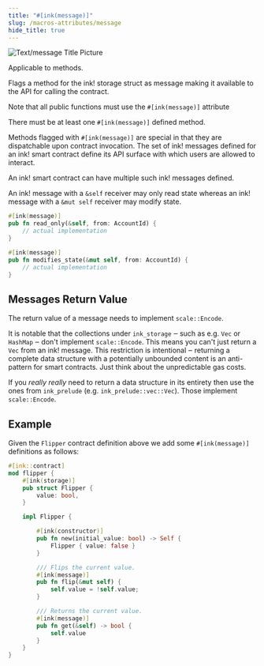 ```yaml
---
title: "#[ink(message)]"
slug: /macros-attributes/message
hide_title: true
---
```


![Text/message Title Picture](/img/title/text/message.svg)

Applicable to methods.

Flags a method for the ink! storage struct as message making it available to the API for calling the contract.

Note that all public functions must use the `#[ink(message)]` attribute

There must be at least one `#[ink(message)]` defined method.

Methods flagged with `#[ink(message)]` are special in that they are dispatchable
upon contract invocation. The set of ink! messages defined for an ink! smart contract
define its API surface with which users are allowed to interact.

An ink! smart contract can have multiple such ink! messages defined.

An ink! message with a `&self` receiver may only read state whereas an ink! message
with a `&mut self` receiver may modify state.

```rust
#[ink(message)]
pub fn read_only(&self, from: AccountId) {
    // actual implementation
}

#[ink(message)]
pub fn modifies_state(&mut self, from: AccountId) {
    // actual implementation
}
```


## Messages Return Value

The return value of a message needs to implement `scale::Encode`.

It is notable that the collections under `ink_storage` ‒ such as e.g. `Vec` or `HashMap` ‒
don't implement `scale::Encode`. This means you can't just return a `Vec` from an ink! message.
This restriction is intentional ‒ returning a complete data structure with a potentially unbounded
content is an anti-pattern for smart contracts. Just think about the unpredictable gas costs.

If you _really really_ need to return a data structure in its entirety then use the ones from
`ink_prelude` (e.g. `ink_prelude::vec::Vec`). Those implement `scale::Encode`.


## Example

Given the `Flipper` contract definition above we add some `#[ink(message)]` definitions
as follows:

```rust
#[ink::contract]
mod flipper {
    #[ink(storage)]
    pub struct Flipper {
        value: bool,
    }

    impl Flipper {

        #[ink(constructor)]
        pub fn new(initial_value: bool) -> Self {
            Flipper { value: false }
        }

        /// Flips the current value.
        #[ink(message)]
        pub fn flip(&mut self) {
            self.value = !self.value;
        }

        /// Returns the current value.
        #[ink(message)]
        pub fn get(&self) -> bool {
            self.value
        }
    }
}
```
